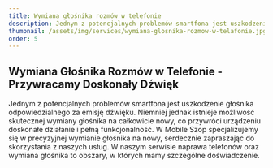 ```yaml
---
title: Wymiana głośnika rozmów w telefonie
description: Jednym z potencjalnych problemów smartfona jest uszkodzenie głośnika odpowiedzialnego za emisję dźwięku. Niemniej jednak istnieje możliwość skutecznej wymiany głośnika na całkowicie nowy, co przywróci urządzeniu doskonałe działanie i pełną funkcjonalność. 
thumbnail: /assets/img/services/wymiana-glosnika-rozmow-w-telafonie.jpg
order: 5
---
```


## Wymiana Głośnika Rozmów w Telefonie - Przywracamy Doskonały Dźwięk

Jednym z potencjalnych problemów smartfona jest uszkodzenie głośnika odpowiedzialnego za emisję dźwięku. Niemniej jednak istnieje możliwość skutecznej wymiany głośnika na całkowicie nowy, co przywróci urządzeniu doskonałe działanie i pełną funkcjonalność. W Mobile Szop specjalizujemy się w precyzyjnej wymianie głośnika na nowy, serdecznie zapraszając do skorzystania z naszych usług. W naszym serwisie naprawa telefonów oraz wymiana głośnika to obszary, w których mamy szczególne doświadczenie.